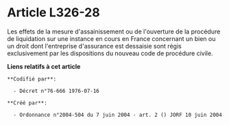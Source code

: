 # Article L326-28

Les effets de la mesure d'assainissement ou de l'ouverture de la procédure de liquidation sur une instance en cours en France
concernant un bien ou un droit dont l'entreprise d'assurance est dessaisie sont régis exclusivement par les dispositions du
nouveau code de procédure civile.

**Liens relatifs à cet article**

	**Codifié par**:

	  - Décret n°76-666 1976-07-16

	**Créé par**:

	  - Ordonnance n°2004-504 du 7 juin 2004 - art. 2 () JORF 10 juin 2004
